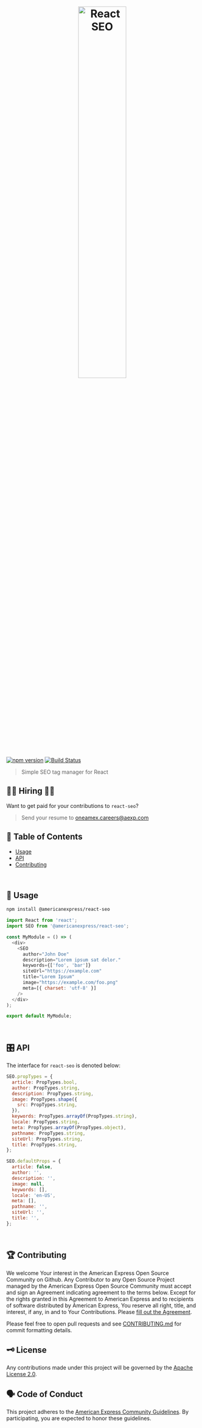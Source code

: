 <h1 align="center">
  <img src='https://github.com/americanexpress/react-seo/raw/master/react-seo.png' alt="React SEO" width='50%'/>
</h1>

[![npm version](https://badge.fury.io/js/%40americanexpress%2Freact-seo.svg)](https://badge.fury.io/js/%40americanexpress%2Freact-seo)
[![Build Status](https://travis-ci.org/americanexpress/react-seo.svg?branch=master)](https://travis-ci.org/americanexpress/react-seo)

> Simple SEO tag manager for React

## 👩‍💻 Hiring 👨‍💻

Want to get paid for your contributions to `react-seo`?
> Send your resume to oneamex.careers@aexp.com

## 📖 Table of Contents

* [Usage](#Usage)
* [API](#API)
* [Contributing](#Contributing)

<br />

## 🤹‍ Usage

```bash
npm install @americanexpress/react-seo
```
```javascript
import React from 'react';
import SEO from '@americanexpress/react-seo';

const MyModule = () => (
  <div>
    <SEO
      author="John Doe"
      description="Lorem ipsum sat delor."
      keywords={['foo', 'bar']}
      siteUrl="https://example.com"
      title="Lorem Ipsum"
      image="https://example.com/foo.png"
      meta=[{ charset: 'utf-8' }]
    />
  </div>
);

export default MyModule;
```
<br />

## 🎛️ API

The interface for `react-seo` is denoted below:

```javascript
SEO.propTypes = {
  article: PropTypes.bool,
  author: PropTypes.string,
  description: PropTypes.string,
  image: PropTypes.shape({
    src: PropTypes.string,
  }),
  keywords: PropTypes.arrayOf(PropTypes.string),
  locale: PropTypes.string,
  meta: PropTypes.arrayOf(PropTypes.object),
  pathname: PropTypes.string,
  siteUrl: PropTypes.string,
  title: PropTypes.string,
};

SEO.defaultProps = {
  article: false,
  author: '',
  description: '',
  image: null,
  keywords: [],
  locale: 'en-US',
  meta: [],
  pathname: '',
  siteUrl: '',
  title: '',
};
```

<br />

## 🏆 Contributing

We welcome Your interest in the American Express Open Source Community on Github.
Any Contributor to any Open Source Project managed by the American Express Open
Source Community must accept and sign an Agreement indicating agreement to the
terms below. Except for the rights granted in this Agreement to American Express
and to recipients of software distributed by American Express, You reserve all
right, title, and interest, if any, in and to Your Contributions. Please [fill
out the Agreement](https://cla-assistant.io/americanexpress/react-seo).

Please feel free to open pull requests and see [CONTRIBUTING.md](./CONTRIBUTING.md) for commit formatting details.

## 🗝️ License

Any contributions made under this project will be governed by the [Apache License
2.0](https://github.com/americanexpress/react-seo/blob/master/LICENSE.txt).

## 🗣️ Code of Conduct

This project adheres to the [American Express Community Guidelines](https://github.com/americanexpress/react-seo/wiki/Code-of-Conduct).
By participating, you are expected to honor these guidelines.
